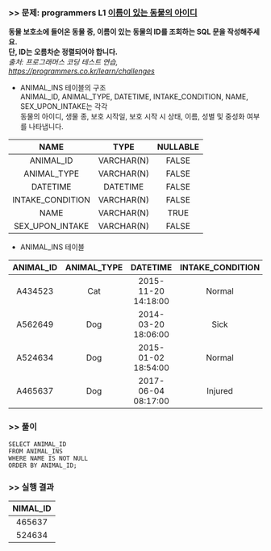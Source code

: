 ### >> 문제: programmers L1 [이름이 있는 동물의 아이디](https://programmers.co.kr/learn/courses/30/lessons/59407)
**동물 보호소에 들어온 동물 중, 이름이 있는 동물의 ID를 조회하는 SQL 문을 작성해주세요.  
단, ID는 오름차순 정렬되어야 합니다.**   
*출처: 프로그래머스 코딩 테스트 연습, https://programmers.co.kr/learn/challenges*   

* ANIMAL_INS 테이블의 구조  
ANIMAL_ID, ANIMAL_TYPE, DATETIME, INTAKE_CONDITION, NAME, SEX_UPON_INTAKE는 각각  
동물의 아이디, 생물 종, 보호 시작일, 보호 시작 시 상태, 이름, 성별 및 중성화 여부를 나타냅니다.  

|NAME|TYPE|NULLABLE|
|:---:|:---:|:---:|
|ANIMAL_ID|VARCHAR(N)|FALSE|
|ANIMAL_TYPE|VARCHAR(N)|FALSE|
|DATETIME|DATETIME|FALSE|
|INTAKE_CONDITION|VARCHAR(N)|FALSE|
|NAME|VARCHAR(N)|TRUE|
|SEX_UPON_INTAKE|VARCHAR(N)|FALSE|

* ANIMAL_INS 테이블

|ANIMAL_ID|ANIMAL_TYPE|DATETIME|INTAKE_CONDITION|NAME|SEX_UPON_INTAKE|
|:-:|:-:|:-:|:-:|:-:|:-:|
|A434523|Cat|2015-11-20 14:18:00|Normal|NULL|Spayed|Female|
|A562649|Dog|2014-03-20 18:06:00|Sick|NULL|Spayed|Female|
|A524634|Dog|2015-01-02 18:54:00|Normal|*Belle|Intact|Female|
|A465637|Dog|2017-06-04 08:17:00|Injured|*Commander|Neutered|Male|

### >> 풀이
```mysql
SELECT ANIMAL_ID
FROM ANIMAL_INS
WHERE NAME IS NOT NULL
ORDER BY ANIMAL_ID;
```

### >> 실행 결과
|NIMAL_ID|
|:-:|
|465637|
|524634|

